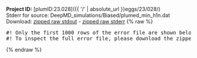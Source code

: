 **Project ID:** [plumID:23.028]({{ '/' | absolute_url }}eggs/23/028/)  
Stderr for source:  DeepMD_simulations/Biased/plumed_min_h1n.dat   
Download: [zipped raw stdout](plumed_min_h1n.dat.plumed.stdout.txt.zip) - [zipped raw stderr](plumed_min_h1n.dat.plumed.stderr.txt.zip) 
{% raw %}
<pre>
#! Only the first 1000 rows of the error file are shown below
#! To inspect the full error file, please download the zipped raw stderr file above
</pre>
{% endraw %}
